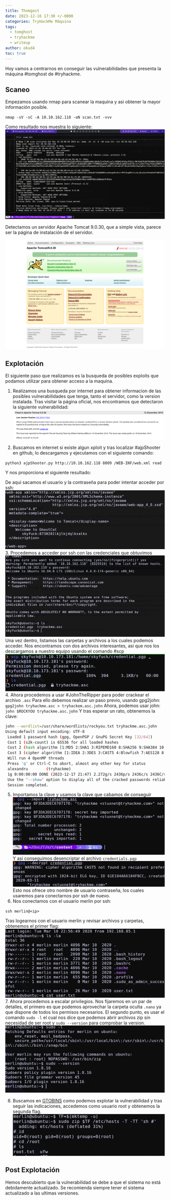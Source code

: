 ```yaml
---
title: Thomgost
date: 2023-12-16 17:30 +/-0000
categories: TryHackMe Máquina
tags:
  - tomghost
  - tryhackme
  - writeup
author: okud4
toc: true
---
```


Hoy vamos a centrarnos en conseguir las vulnerabilidades que presenta la máquina #tomghost de #tryhackme.

## Scaneo

Empezamos usando nmap para scanear la maquina y asi obtener la mayor información posible.

`nmap -sV -sC -A 10.10.162.118 -oN scan.txt -vvv`

Como resultado nos muestra lo siguiente:
![](/assets/img/capturas/tomghost/01.png)

Detectamos un servidor Apache Tomcat 9.0.30, que a simple vista, parece ser la página de instalación de el servidor.

![](/assets/img/capturas/tomghost/02.png)

## Explotación

El siguiente paso que realizamos es la busqueda de posibles exploits que podamos utilizar para obtener acceso a la maquina.

1. Realizamos una busqueda por internet para obtener informacion de las posibles vulnerabilidades que tenga, tanto el servidor, como la version instalada. Tras visitar la página oficial, nos encontramos que detectaron la siguiente vulnerabilidad:
   ![](/assets/img/capturas/tomghost/03.png)

2. Buscamos en internet si existe algun xploit y tras localizar #ajpShooter en github, lo descargamos y ejecutamos con el siguiente comando:

`python3 ajpShooter.py http://10.10.162.118 8009 /WEB-INF/web.xml read`

Y nos proporciona el siguiente resultado:

De aqui sacamos el usuario y la contraseña para poder intentar acceder por ssh:
![](/assets/img/capturas/tomghost/04.png) 3. Procedemos a acceder por ssh con las credenciales que obtuvimos
![](/assets/img/capturas/tomghost/05.png)
Una vez dentro, listamos las carpetas y archivos a los cuales podemos acceder. Nos encontramos con dos archivos interesantes, asi que nos los descargamos a nuestro equipo usando el comando #scp
![](/assets/img/capturas/tomghost/06.png) 4. Ahora procedemos a usar #JohnTheRipper para poder crackear el archivo `.asc`
Para ello debemos realizar un paso previo, usando gpg2john:
`gpg2john tryhackme.asc > tryhackem.asc.john`
Ahora, podemos usar john:
`john $ROCKYOU tryhackme.asc.john`
Y tras esperar un rato, obtenemos la clave:

```bash
john --wordlist=/usr/share/wordlists/rockyou.txt tryhackme.asc.john
Using default input encoding: UTF-8
 Loaded 1 password hash (gpg, OpenPGP / GnuPG Secret Key [32/64])
 Cost 1 (s2k-count) is 65536 for all loaded hashes
 Cost 2 (hash algorithm [1:MD5 2:SHA1 3:RIPEMD160 8:SHA256 9:SHA384 10:SHA512 11:SHA224]) is 2 for all loaded hashes
 Cost 3 (cipher algorithm [1:IDEA 2:3DES 3:CAST5 4:Blowfish 7:AES128 8:AES192 9:AES256 10:Twofish 11:Camellia128 12:Camellia192 13:Camellia256]) is 9 for all loaded hashes
 Will run 4 OpenMP threads
 Press 'q' or Ctrl-C to abort, almost any other key for status
 alexandru        (tryhackme)
 1g 0:00:00:00 DONE (2023-12-17 21:47) 2.272g/s 2436p/s 2436c/s 2436C/s theresa..alexandru
 Use the "--show" option to display all of the cracked passwords reliably
 Session completed.
```

5. Importamos la clave y usamos la clave que cabamos de conseguir
   ![](/assets/img/capturas/tomghost/07.png)
   Y asi conseguimos desencriptar el archivo `credentials.pgp`
   ![](/assets/img/capturas/tomghost/08.png)
   Esto nos ofrece otro nombre de usuario contraseña, los cuales usaremos para conectarnos por ssh de nuevo.
6. Nos conectamos con el usuario merlin por ssh:

`ssh merlin@<ip>`

Tras logearnos con el usuario merlin y revisar archivos y carpetas, obtenemos el primer flag:
![](/assets/img/capturas/tomghost/09.png) 7. Ahora procedemos a escalar privilegios. Nos fijaremos en un par de detalles, el primero es que podemos aprovechar la carpeta oculta `.nano` ya que dispone de todos los permisos necesarios. El segundo punto, es usar el comando `sudo -l` el cual nos dice que podemos abrir archivos zip sin necesidad de ser root y `sudo --version` para comprobar la version.
![](/assets/img/capturas/tomghost/11.png)

8. Buscamos en [GTOBINS](https://gtfobins.github.io/gtfobins/zip/) como podemos explotar la vulnerabilidad y tras seguir las indicaciones, accedemos como usuario root y obtenemos la segunda flag.
   ![](/assets/img/capturas/tomghost/10.png)

## Post Explotación

Hemos descubierto que la vulnerabilidad se debe a que el sistema no está debidamente actualizado. Se recomienda siempre tener el sistema actualizado a las ultimas versiones.
